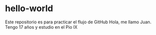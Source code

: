 # hello-world
Este repositorio es para practicar el flujo de GitHub
Hola, me llamo Juan. Tengo 17 años y estudio en el Pio IX
